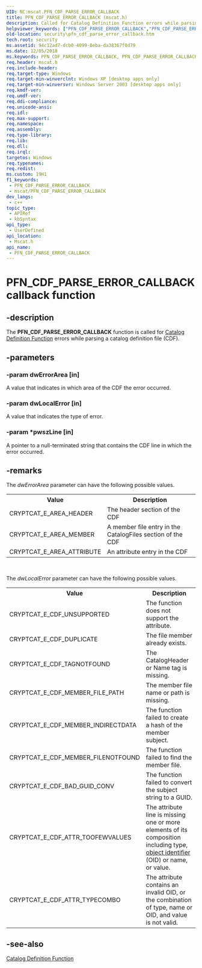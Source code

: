```yaml
---
UID: NC:mscat.PFN_CDF_PARSE_ERROR_CALLBACK
title: PFN_CDF_PARSE_ERROR_CALLBACK (mscat.h)
description: Called for Catalog Definition Function errors while parsing a catalog definition file (CDF).
helpviewer_keywords: ["PFN_CDF_PARSE_ERROR_CALLBACK","PFN_CDF_PARSE_ERROR_CALLBACK callback","PFN_CDF_PARSE_ERROR_CALLBACK callback function [Security]","mscat/PFN_CDF_PARSE_ERROR_CALLBACK","security.pfn_cdf_parse_error_callback"]
old-location: security\pfn_cdf_parse_error_callback.htm
tech.root: security
ms.assetid: 94c12ad7-dcb0-4099-8eba-da38367f0d79
ms.date: 12/05/2018
ms.keywords: PFN_CDF_PARSE_ERROR_CALLBACK, PFN_CDF_PARSE_ERROR_CALLBACK callback, PFN_CDF_PARSE_ERROR_CALLBACK callback function [Security], mscat/PFN_CDF_PARSE_ERROR_CALLBACK, security.pfn_cdf_parse_error_callback
req.header: mscat.h
req.include-header: 
req.target-type: Windows
req.target-min-winverclnt: Windows XP [desktop apps only]
req.target-min-winversvr: Windows Server 2003 [desktop apps only]
req.kmdf-ver: 
req.umdf-ver: 
req.ddi-compliance: 
req.unicode-ansi: 
req.idl: 
req.max-support: 
req.namespace: 
req.assembly: 
req.type-library: 
req.lib: 
req.dll: 
req.irql: 
targetos: Windows
req.typenames: 
req.redist: 
ms.custom: 19H1
f1_keywords:
 - PFN_CDF_PARSE_ERROR_CALLBACK
 - mscat/PFN_CDF_PARSE_ERROR_CALLBACK
dev_langs:
 - c++
topic_type:
 - APIRef
 - kbSyntax
api_type:
 - UserDefined
api_location:
 - Mscat.h
api_name:
 - PFN_CDF_PARSE_ERROR_CALLBACK
---
```


# PFN_CDF_PARSE_ERROR_CALLBACK callback function


## -description

The <b>PFN_CDF_PARSE_ERROR_CALLBACK</b> function is called for <a href="https://docs.microsoft.com/windows/desktop/SecCrypto/cryptography-functions">Catalog Definition Function</a> errors while parsing a catalog definition file (CDF).

## -parameters

### -param dwErrorArea [in]

A value that indicates in which area of the CDF the error occurred.

### -param dwLocalError [in]

A value that indicates the type of error.

### -param *pwszLine [in]

A pointer to a null-terminated string that contains the CDF line in which the error occurred.

## -remarks

The <i>dwErrorArea</i> parameter can have the following possible values.

<table>
<tr>
<th>Value</th>
<th>Description</th>
</tr>
<tr>
<td>CRYPTCAT_E_AREA_HEADER</td>
<td>The header section of the CDF</td>
</tr>
<tr>
<td>CRYPTCAT_E_AREA_MEMBER</td>
<td>A member file entry in the CatalogFiles section of the CDF</td>
</tr>
<tr>
<td>CRYPTCAT_E_AREA_ATTRIBUTE</td>
<td>An attribute entry in the CDF</td>
</tr>
</table>
 

The <i>dwLocalError</i> parameter can have the following possible values.

<table>
<tr>
<th>Value</th>
<th>Description</th>
</tr>
<tr>
<td>CRYPTCAT_E_CDF_UNSUPPORTED</td>
<td>The function does not support the attribute.</td>
</tr>
<tr>
<td>CRYPTCAT_E_CDF_DUPLICATE</td>
<td>The file member already exists.</td>
</tr>
<tr>
<td>CRYPTCAT_E_CDF_TAGNOTFOUND</td>
<td>The CatalogHeader or Name tag is missing.</td>
</tr>
<tr>
<td>CRYPTCAT_E_CDF_MEMBER_FILE_PATH</td>
<td>The member file name or path is missing.</td>
</tr>
<tr>
<td>CRYPTCAT_E_CDF_MEMBER_INDIRECTDATA</td>
<td>The function failed to create a hash of the member subject.</td>
</tr>
<tr>
<td>CRYPTCAT_E_CDF_MEMBER_FILENOTFOUND</td>
<td>The function failed to find the member file.</td>
</tr>
<tr>
<td>CRYPTCAT_E_CDF_BAD_GUID_CONV</td>
<td>The function failed to convert the subject string to a GUID.</td>
</tr>
<tr>
<td>CRYPTCAT_E_CDF_ATTR_TOOFEWVALUES</td>
<td>The attribute line is missing one or more elements of its composition including type, <a href="https://docs.microsoft.com/windows/desktop/SecGloss/o-gly">object identifier</a> (OID) or name, or value.</td>
</tr>
<tr>
<td>CRYPTCAT_E_CDF_ATTR_TYPECOMBO</td>
<td>The attribute contains an invalid OID, or the combination of type, name or OID, and value is not valid.</td>
</tr>
</table>

## -see-also

<a href="https://docs.microsoft.com/windows/desktop/SecCrypto/cryptography-functions">Catalog Definition Function</a>

